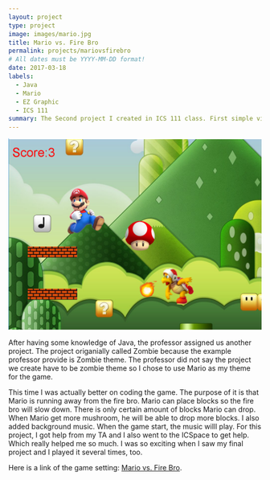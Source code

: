 ```yaml
---
layout: project
type: project
image: images/mario.jpg
title: Mario vs. Fire Bro
permalink: projects/mariovsfirebro
# All dates must be YYYY-MM-DD format!
date: 2017-03-18
labels:
  - Java
  - Mario
  - EZ Graphic
  - ICS 111
summary: The Second project I created in ICS 111 class. First simple video game made by myself.
---
```


<img class="ui medium left floated rounded image" src="../img/Mario Game.png">

After having some knowledge of Java, the professor assigned us another project. The project origanially called Zombie because the example professor provide is Zombie theme. The professor did not say the project we create have to be zombie theme so I chose to use Mario as my theme for the game. 

This time I was actually better on coding the game. The purpose of it is that Mario is running away from the fire bro. Mario can place blocks so the fire bro will slow down. There is only certain amount of blocks Mario can drop. When Mario get more mushroom, he will be able to drop more blocks. I also added background  music. When the game start, the music willl play. For this project, I got help from my TA and I also went to the ICSpace to get help. Which really helped me so much. I was so exciting when I saw my final project and I played it several times, too.

 
Here is a link of the game setting: [Mario vs. Fire Bro](https://www.youtube.com/watch?v=nWL-09HFPfs).
